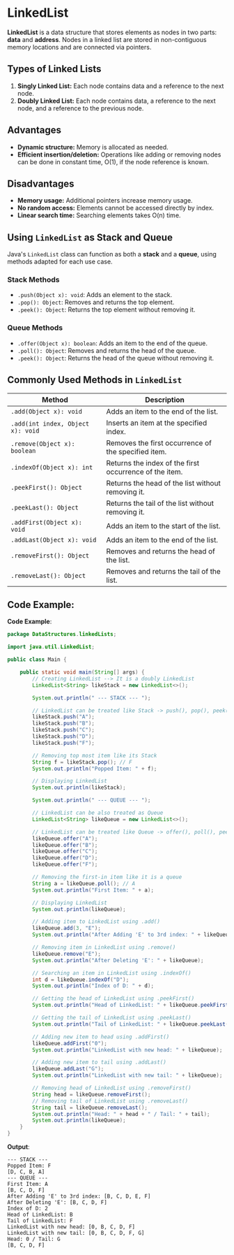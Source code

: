# LinkedList

**LinkedList** is a data structure that stores elements as nodes in two parts: **data** and **address**. Nodes in a linked list are stored in non-contiguous memory locations and are connected via pointers.

## Types of Linked Lists

1. **Singly Linked List:** Each node contains data and a reference to the next node.
2. **Doubly Linked List:** Each node contains data, a reference to the next node, and a reference to the previous node.

## Advantages
- **Dynamic structure:** Memory is allocated as needed.
- **Efficient insertion/deletion:** Operations like adding or removing nodes can be done in constant time, O(1), if the node reference is known.

## Disadvantages
- **Memory usage:** Additional pointers increase memory usage.
- **No random access:** Elements cannot be accessed directly by index.
- **Linear search time:** Searching elements takes O(n) time.

## Using `LinkedList` as Stack and Queue

Java's `LinkedList` class can function as both a **stack** and a **queue**, using methods adapted for each use case.

### Stack Methods
- `.push(Object x): void`: Adds an element to the stack.
- `.pop(): Object`: Removes and returns the top element.
- `.peek(): Object`: Returns the top element without removing it.

### Queue Methods
- `.offer(Object x): boolean`: Adds an item to the end of the queue.
- `.poll(): Object`: Removes and returns the head of the queue.
- `.peek(): Object`: Returns the head of the queue without removing it.

## Commonly Used Methods in `LinkedList`

| Method                            | Description                                            |
|-----------------------------------|--------------------------------------------------------|
| `.add(Object x): void`            | Adds an item to the end of the list.                   |
| `.add(int index, Object x): void` | Inserts an item at the specified index.                |
| `.remove(Object x): boolean`      | Removes the first occurrence of the specified item.    |
| `.indexOf(Object x): int`         | Returns the index of the first occurrence of the item. |
| `.peekFirst(): Object`            | Returns the head of the list without removing it.      |
| `.peekLast(): Object`             | Returns the tail of the list without removing it.      |
| `.addFirst(Object x): void`       | Adds an item to the start of the list.                 |
| `.addLast(Object x): void`        | Adds an item to the end of the list.                   |
| `.removeFirst(): Object`          | Removes and returns the head of the list.              |
| `.removeLast(): Object`           | Removes and returns the tail of the list.              |

## Code Example:
**Code Example**:
```java
package DataStructures.linkedLists;

import java.util.LinkedList;

public class Main {

    public static void main(String[] args) {
        // Creating LinkedList --> It is a doubly LinkedList
        LinkedList<String> likeStack = new LinkedList<>();

        System.out.println(" --- STACK --- ");

        // LinkedList can be treated like Stack -> push(), pop(), peek()
        likeStack.push("A");
        likeStack.push("B");
        likeStack.push("C");
        likeStack.push("D");
        likeStack.push("F");

        // Removing top most item like its Stack
        String f = likeStack.pop(); // F
        System.out.println("Popped Item: " + f);

        // Displaying LinkedList
        System.out.println(likeStack);

        System.out.println(" --- QUEUE --- ");

        // LinkedList can be also treated as Queue
        LinkedList<String> likeQueue = new LinkedList<>();

        // LinkedList can be treated like Queue -> offer(), poll(), peek()
        likeQueue.offer("A");
        likeQueue.offer("B");
        likeQueue.offer("C");
        likeQueue.offer("D");
        likeQueue.offer("F");

        // Removing the first-in item like it is a queue
        String a = likeQueue.poll(); // A
        System.out.println("First Item: " + a);

        // Displaying LinkedList
        System.out.println(likeQueue);

        // Adding item to LinkedList using .add()
        likeQueue.add(3, "E");
        System.out.println("After Adding 'E' to 3rd index: " + likeQueue);

        // Removing item in LinkedList using .remove()
        likeQueue.remove("E");
        System.out.println("After Deleting 'E': " + likeQueue);

        // Searching an item in LinkedList using .indexOf()
        int d = likeQueue.indexOf("D");
        System.out.println("Index of D: " + d);

        // Getting the head of LinkedList using .peekFirst()
        System.out.println("Head of LinkedList: " + likeQueue.peekFirst());

        // Getting the tail of LinkedList using .peekLast()
        System.out.println("Tail of LinkedList: " + likeQueue.peekLast());

        // Adding new item to head using .addFirst()
        likeQueue.addFirst("0");
        System.out.println("LinkedList with new head: " + likeQueue);

        // Adding new item to tail using .addLast()
        likeQueue.addLast("G");
        System.out.println("LinkedList with new tail: " + likeQueue);

        // Removing head of LinkedList using .removeFirst()
        String head = likeQueue.removeFirst();
        // Removing tail of LinkedList using .removeLast()
        String tail = likeQueue.removeLast();
        System.out.println("Head: " + head + " / Tail: " + tail);
        System.out.println(likeQueue);
    }
}
```

**Output**:
```
--- STACK --- 
Popped Item: F
[D, C, B, A]
--- QUEUE --- 
First Item: A
[B, C, D, F]
After Adding 'E' to 3rd index: [B, C, D, E, F]
After Deleting 'E': [B, C, D, F]
Index of D: 2
Head of LinkedList: B
Tail of LinkedList: F
LinkedList with new head: [0, B, C, D, F]
LinkedList with new tail: [0, B, C, D, F, G]
Head: 0 / Tail: G
[B, C, D, F]
```